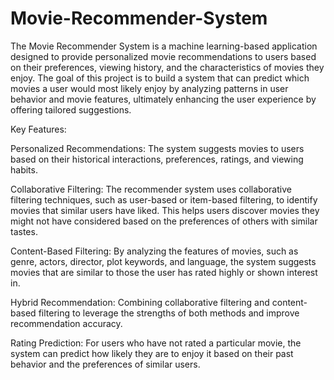 # Movie-Recommender-System
The Movie Recommender System is a machine learning-based application designed to provide personalized movie recommendations to users based on their preferences, viewing history, and the characteristics of movies they enjoy. The goal of this project is to build a system that can predict which movies a user would most likely enjoy by analyzing patterns in user behavior and movie features, ultimately enhancing the user experience by offering tailored suggestions.

Key Features:

Personalized Recommendations: The system suggests movies to users based on their historical interactions, preferences, ratings, and viewing habits.

Collaborative Filtering: The recommender system uses collaborative filtering techniques, such as user-based or item-based filtering, to identify movies that similar users have liked. This helps users discover movies they might not have considered based on the preferences of others with similar tastes.

Content-Based Filtering: By analyzing the features of movies, such as genre, actors, director, plot keywords, and language, the system suggests movies that are similar to those the user has rated highly or shown interest in.

Hybrid Recommendation: Combining collaborative filtering and content-based filtering to leverage the strengths of both methods and improve recommendation accuracy.

Rating Prediction: For users who have not rated a particular movie, the system can predict how likely they are to enjoy it based on their past behavior and the preferences of similar users.
